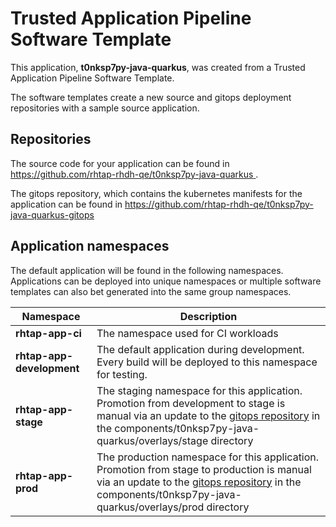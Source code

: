 # Trusted Application Pipeline Software Template

This application, **t0nksp7py-java-quarkus**, was created from a Trusted Application Pipeline Software Template.

The software templates create a new source and gitops deployment repositories with a sample source application. 

## Repositories

The source code for your application can be found in [https://github.com/rhtap-rhdh-qe/t0nksp7py-java-quarkus ](https://github.com/rhtap-rhdh-qe/t0nksp7py-java-quarkus ).
 
The gitops repository, which contains the kubernetes manifests for the application can be found in 
[https://github.com/rhtap-rhdh-qe/t0nksp7py-java-quarkus-gitops ](https://github.com/rhtap-rhdh-qe/t0nksp7py-java-quarkus-gitops ) 

## Application namespaces 

The default application will be found in the following namespaces. Applications can be deployed into unique namespaces or multiple software templates can also bet generated into the same group namespaces.  

|  Namespace   |  Description   |  
| -------- | -------- |
| **rhtap-app-ci** | The namespace used for CI workloads |
| **rhtap-app-development** | The default application during development. Every build will be deployed to this namespace for testing. |
| **rhtap-app-stage** | The staging namespace for this application. Promotion from development to stage is manual via an update to the [gitops repository](https://github.com/rhtap-rhdh-qe/t0nksp7py-java-quarkus-gitops ) in the components/t0nksp7py-java-quarkus/overlays/stage directory |
| **rhtap-app-prod** | The production namespace for this application. Promotion from stage to production is manual via an update to the [gitops repository](https://github.com/rhtap-rhdh-qe/t0nksp7py-java-quarkus-gitops ) in the components/t0nksp7py-java-quarkus/overlays/prod directory |